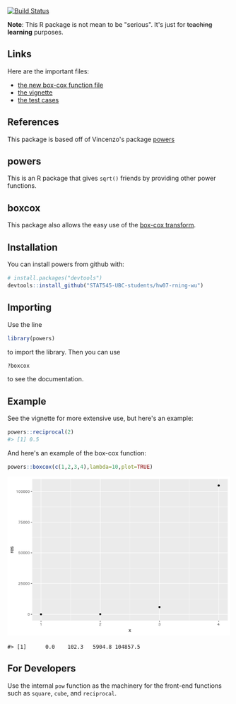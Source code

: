 
<!-- README.md is generated from README.Rmd. Please edit that file -->
[![Build Status](https://travis-ci.org/vincenzocoia/powers.svg?branch=master)](https://travis-ci.org/vincenzocoia/powers)

**Note**: This R package is not mean to be "serious". It's just for ~~teaching~~ **learning** purposes.

Links
-----

Here are the important files:

-   [the new box-cox function file](https://github.com/STAT545-UBC-students/hw07-rning-wu/blob/master/R/boxcox.r)
-   [the vignette](https://github.com/STAT545-UBC-students/hw07-rning-wu/blob/master/vignettes/using_boxcox.Rmd)
-   [the test cases](https://github.com/STAT545-UBC-students/hw07-rning-wu/blob/master/tests/testthat/test_boxcox.R)

References
----------

This package is based off of Vincenzo's package [powers](https://github.com/vincenzocoia/powers)

powers
------

This is an R package that gives `sqrt()` friends by providing other power functions.

boxcox
------

This package also allows the easy use of the [box-cox transform](https://en.wikipedia.org/wiki/Power_transform#Box%E2%80%93Cox_transformation).

Installation
------------

You can install powers from github with:

``` r
# install.packages("devtools")
devtools::install_github("STAT545-UBC-students/hw07-rning-wu")
```

Importing
---------

Use the line

``` r
library(powers)
```

to import the library. Then you can use

``` r
?boxcox
```

to see the documentation.

Example
-------

See the vignette for more extensive use, but here's an example:

``` r
powers::reciprocal(2)
#> [1] 0.5
```

And here's an example of the box-cox function:

``` r
powers::boxcox(c(1,2,3,4),lambda=10,plot=TRUE)
```

![](README-example-boxcox-1.png)

    #> [1]      0.0    102.3   5904.8 104857.5

For Developers
--------------

Use the internal `pow` function as the machinery for the front-end functions such as `square`, `cube`, and `reciprocal`.
